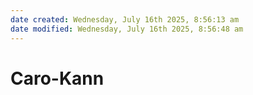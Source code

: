 ```yaml
---
date created: Wednesday, July 16th 2025, 8:56:13 am
date modified: Wednesday, July 16th 2025, 8:56:48 am
---
```


# Caro-Kann
